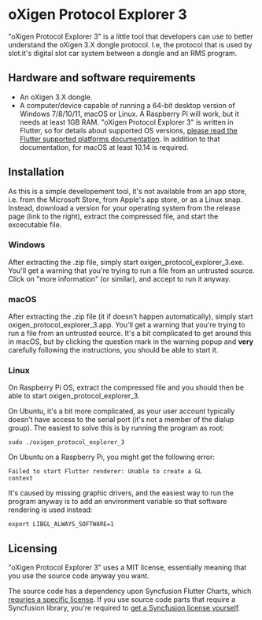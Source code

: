 # oXigen Protocol Explorer 3

"oXigen Protocol Explorer 3" is a little tool that developers can use to better understand the oXigen 3.X dongle protocol.
I.e, the protocol that is used by slot.it's digital slot car system between a dongle and an RMS program.


## Hardware and software requirements

- An oXigen 3.X dongle.
- A computer/device capable of running a 64-bit desktop version of Windows 7/8/10/11, macOS or Linux. A Raspberry Pi will work, but it needs at least 1GB RAM. "oXigen Protocol Explorer 3" is written in Flutter, so for details about supported OS versions, [please read the Flutter supported platforms documentation](https://docs.flutter.dev/reference/supported-platforms). In addition to that documentation, for macOS at least 10.14 is required.



## Installation

As this is a simple developement tool, it's not available from an app store, i.e. from the Microsoft Store, from Apple's app store, or as a Linux snap.
Instead, download a version for your operating system from the release page (link to the right), extract the compressed file, and start the excecutable file.


### Windows

After extracting the .zip file, simply start oxigen_protocol_explorer_3.exe. You'll get a warning that you're trying to run a file from an untrusted source.
Click on "more information" (or similar), and accept to run it anyway.


### macOS

After extracting the .zip file (it if doesn't happen automatically), simply start oxigen_protocol_explorer_3.app. You'll get a warning that you're trying to run a file from an untrusted source.
It's a bit complicated to get around this in macOS, but by clicking the question mark in the warning popup and **very** carefully following the instructions, you should be able to start it.


### Linux

On Raspberry Pi OS, extract the compressed file and you should then be able to start oxigen_protocol_explorer_3.

On Ubuntu, it's a bit more complicated, as your user account typically doesn't have access to the serial port (it's not a member of the dialup group).
The easiest to solve this is by running the program as root:

<code>sudo ./oxigen_protocol_explorer_3</code>

On Ubuntu on a Raspberry Pi, you might get the following error:

<code>Failed to start Flutter renderer: Unable to create a GL context</code>

It's caused by missing graphic drivers, and the easiest way to run the program anyway is to add an environment variable so that software rendering is used instead:

<code>export LIBGL_ALWAYS_SOFTWARE=1</code>


## Licensing

"oXigen Protocol Explorer 3" uses a MIT license, essentially meaning that you use the source code anyway you want.

The source code has a dependency upon Syncfusion Flutter Charts, which [requries a specific license](https://pub.dev/packages/syncfusion_flutter_charts/license). If you use source code parts that require a Syncfusion library, you're required to [get a Syncfusion license yourself](https://www.syncfusion.com/sales/communitylicense).
